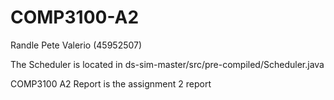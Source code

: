 # COMP3100-A2
Randle Pete Valerio (45952507)

The Scheduler is located in ds-sim-master/src/pre-compiled/Scheduler.java 


COMP3100 A2 Report is the assignment 2 report

